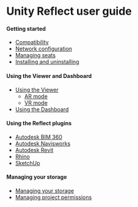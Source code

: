 # Unity Reflect user guide

#### Getting started

* [Compatibility](SystemRequirements.md)
* [Network configuration](NetworkConfiguration.md)
* [Managing seats](ManagingLicenses.md)
* [Installing and uninstalling](ReflectInstaller.md)

#### Using the Viewer and Dashboard

* [Using the Viewer](ReflectViewer.md)
  - [AR mode](ViewerAR.md)
  - [VR mode](ViewerVR.md)
* [Using the Dashboard](ReflectDashboard.md)

#### Using the Reflect plugins

* [Autodesk BIM 360](plugins/BIM360.md)
* [Autodesk Navisworks](plugins/Navisworks.md)
* [Autodesk Revit](plugins/Revit.md)
* [Rhino](plugins/Rhino.md)
* [SketchUp](plugins/SketchUp.md)

#### Managing your storage

* [Managing your storage](ManagingStorage.md)
* [Managing project permissions](ProjectsPermissions.md)

<!--
## What you can do with Reflect

## Terms to know

Unity Reflect components:

**Installer**:

**Viewer**:

**Dashboard**:


| Term | Definition |
| --- | --- |
| **Unity Reflect Viewer**  | The interface that lets you sync, export, and visually manage data.   |
| **Unity Reflect Dashboard**   |  The interface that lets you sync, export, and visually manage data. |
| **Unity Reflect Dashboard**   |  The interface that lets you sync, export, and visually manage data. |
| **Project**    |   |
| **Source**   |   |


## Ready to install?

* [Installing and uninstalling Reflect](ReflectInstaller.md)

-->
